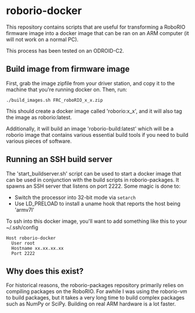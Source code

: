 roborio-docker
==============

This repository contains scripts that are useful for transforming a RoboRIO
firmware image into a docker image that can be ran on an ARM computer (it
will not work on a normal PC).

This process has been tested on an ODROID-C2.

Build image from firmware image
-------------------------------

First, grab the image zipfile from your driver station, and copy it to the
machine that you're running docker on. Then, run:

    ./build_images.sh FRC_roboRIO_x_x.zip

This should create a docker image called 'roborio:x_x', and it will also tag
the image as roborio:latest.

Additionally, it will build an image 'roborio-build:latest' which will be a
roborio image that contains various essential build tools if you need to build
various pieces of software.

Running an SSH build server
---------------------------

The 'start_buildserver.sh' script can be used to start a docker image that can
be used in conjunction with the build scripts in roborio-packages. It spawns
an SSH server that listens on port 2222. Some magic is done to:

* Switch the processor into 32-bit mode via `setarch`
* Use LD_PRELOAD to install a uname hook that reports the host being 'armv7l'

To ssh into this docker image, you'll want to add something like this to your
~/.ssh/config 

    Host roborio-docker
      User root
      Hostname xx.xx.xx.xx
      Port 2222

Why does this exist?
--------------------

For historical reasons, the roborio-packages repository primarily relies on
compiling packages on the RoboRIO. For awhile I was using the roborio-vm to
build packages, but it takes a very long time to build complex packages such
as NumPy or SciPy. Building on real ARM hardware is a lot faster.
